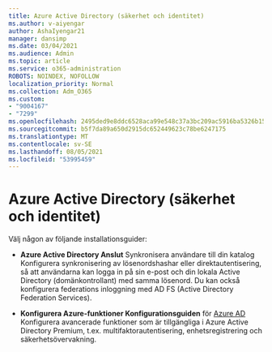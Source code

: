 ```yaml
---
title: Azure Active Directory (säkerhet och identitet)
ms.author: v-aiyengar
author: AshaIyengar21
manager: dansimp
ms.date: 03/04/2021
ms.audience: Admin
ms.topic: article
ms.service: o365-administration
ROBOTS: NOINDEX, NOFOLLOW
localization_priority: Normal
ms.collection: Adm_O365
ms.custom:
- "9004167"
- "7299"
ms.openlocfilehash: 2495ded9e8ddc6528aca99e548c37a3bc209ac5916ba5326b15c8ff4fab46ded
ms.sourcegitcommit: b5f7da89a650d2915dc652449623c78be6247175
ms.translationtype: MT
ms.contentlocale: sv-SE
ms.lasthandoff: 08/05/2021
ms.locfileid: "53995459"
---
```

# <a name="azure-active-directory-security-and-identity"></a>Azure Active Directory (säkerhet och identitet)

Välj någon av följande installationsguider:

- **Azure Active Directory Anslut** [](https://go.microsoft.com/fwlink/?linkid=2071310) Synkronisera användare till din katalog Konfigurera synkronisering av lösenordshashar eller direktautentisering, så att användarna kan logga in på sin e-post och din lokala Active Directory (domänkontrollant) med samma lösenord. Du kan också konfigurera federations inloggning med AD FS (Active Directory Federation Services).

- **Konfigurera Azure-funktioner Konfigurationsguiden** för [Azure AD](https://go.microsoft.com/fwlink/?linkid=2134390) Konfigurera avancerade funktioner som är tillgängliga i Azure Active Directory Premium, t.ex. multifaktorautentisering, enhetsregistrering och säkerhetsövervakning.
